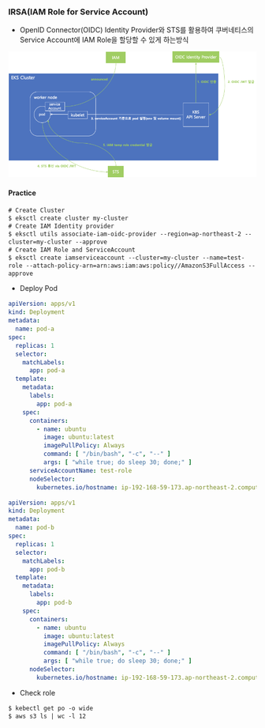 ### IRSA(IAM Role for Service Account)
- OpenID Connector(OIDC) Identity Provider와 STS를 활용하여 쿠버네티스의 Service Account에 IAM Role을 할당할 수 있게 하는방식

<img src="../images/irsa.png" alt="IRSA image">

#### Practice

```shell
# Create Cluster
$ eksctl create cluster my-cluster
# Create IAM Identity provider
$ eksctl utils associate-iam-oidc-provider --region=ap-northeast-2 --cluster=my-cluster --approve
# Create IAM Role and ServiceAccount
$ eksctl create iamserviceaccount --cluster=my-cluster --name=test-role --attach-policy-arn=arn:aws:iam:aws:policy//AmazonS3FullAccess --approve
```

- Deploy Pod

```yaml
apiVersion: apps/v1
kind: Deployment
metadata:
  name: pod-a
spec:
  replicas: 1
  selector:
    matchLabels:
      app: pod-a
  template:
    metadata:
      labels:
        app: pod-a
    spec:
      containers:
        - name: ubuntu
          image: ubuntu:latest
          imagePullPolicy: Always
          command: [ "/bin/bash", "-c", "--" ]
          args: [ "while true; do sleep 30; done;" ]
      serviceAccountName: test-role
      nodeSelector:
        kubernetes.io/hostname: ip-192-168-59-173.ap-northeast-2.compute.internal
```

```yaml
apiVersion: apps/v1
kind: Deployment
metadata:
  name: pod-b
spec:
  replicas: 1
  selector:
    matchLabels:
      app: pod-b
  template:
    metadata:
      labels:
        app: pod-b
    spec:
      containers:
        - name: ubuntu
          image: ubuntu:latest
          imagePullPolicy: Always
          command: [ "/bin/bash", "-c", "--" ]
          args: [ "while true; do sleep 30; done;" ]
      nodeSelector:
        kubernetes.io/hostname: ip-192-168-59-173.ap-northeast-2.compute.internal
```

- Check role
```shell
$ kebectl get po -o wide
$ aws s3 ls | wc -l 12
```
